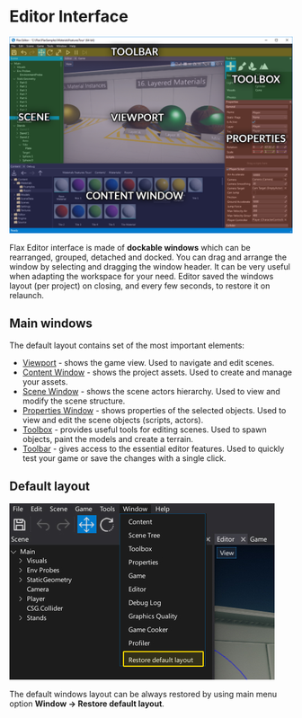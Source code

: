 # Editor Interface

![Flax Editor Interface](../get-started/media/flax-layout.png)

Flax Editor interface is made of **dockable windows** which can be rearranged, grouped, detached and docked.
You can drag and arrange the window by selecting and dragging the window header. It can be very useful when adapting the workspace for your need. Editor saved the windows layout (per project) on closing, and every few seconds, to restore it on relaunch.

## Main windows

The default layout contains set of the most important elements:
* [Viewport](windows/viewport.md) - shows the game view. Used to navigate and edit scenes.
* [Content Window](windows/content-window.md) - shows the project assets. Used to create and manage your assets.
* [Scene Window](windows/scene-window.md) - shows the scene actors hierarchy. Used to view and modify the scene structure.
* [Properties Window](windows/properties-window.md) - shows properties of the selected objects. Used to view and edit the scene objects (scripts, actors).
* [Toolbox](windows/toolbox.md) - provides useful tools for editing scenes. Used to spawn objects, paint the models and create a terrain.
* [Toolbar](windows/toolbar.md) - gives access to the essential editor features. Used to quickly test your game or save the changes with a single click.

## Default layout

![Flax Editor Layout](media/restore-layout.jpg)

The default windows layout can be always restored by using main menu option **Window -> Restore default layout**.


